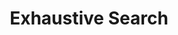 ---
title: "Exhaustive Search"

categories: ['']

tags: ['Exhaustive', 'Search']

arwords: 'البحث الشامل'

arexps: []

enwords: ['Exhaustive Search']

enexps: []

arlexicons: 'ب'

enlexicons: 'E'

authors: ['Ruqayya Roshdy']

translators: ['']

citations: 'العربية والذكاء الاصطناعي'

sources: 'مركز الملك عبدالله بن عبدالعزيز الدولي لخدمة اللغة العربية'

word: "true"

slug: ""
---